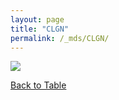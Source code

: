 ```yaml
---
layout: page
title: "CLGN"
permalink: /_mds/CLGN/
---
```


![](../../algns0/5HSAA022634_aln_report.png?raw=true)

[Back to Table](../../display)